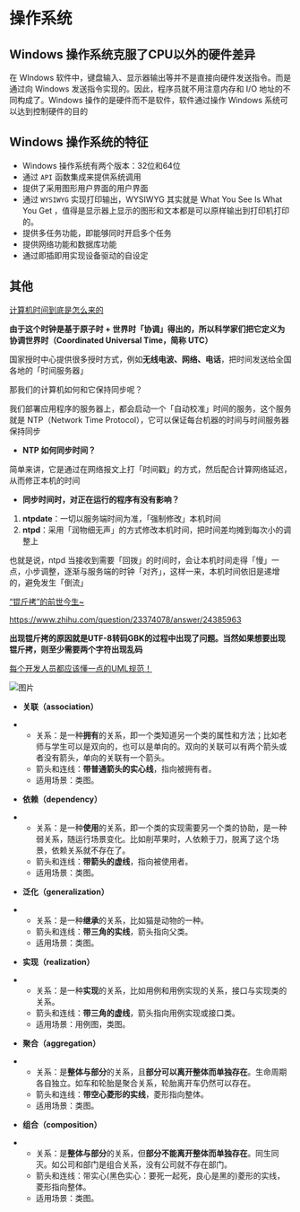 # 操作系统

## Windows 操作系统克服了CPU以外的硬件差异

在 WIndows 软件中，键盘输入、显示器输出等并不是直接向硬件发送指令。而是通过向 Windows 发送指令实现的。因此，程序员就不用注意内存和 I/O 地址的不同构成了。Windows 操作的是硬件而不是软件，软件通过操作 Windows 系统可以达到控制硬件的目的

## Windows 操作系统的特征

- Windows 操作系统有两个版本：32位和64位
- 通过 `API` 函数集成来提供系统调用
- 提供了采用图形用户界面的用户界面
- 通过 `WYSIWYG` 实现打印输出，WYSIWYG 其实就是 What You See Is What You Get ，值得是显示器上显示的图形和文本都是可以原样输出到打印机打印的。
- 提供多任务功能，即能够同时开启多个任务
- 提供网络功能和数据库功能
- 通过即插即用实现设备驱动的自设定



## 其他

[计算机时间到底是怎么来的](https://mp.weixin.qq.com/s/VFUg1S0ApuFzlTNYSCLkMQ)

**由于这个时钟是基于原子时 + 世界时「协调」得出的，所以科学家们把它定义为协调世界时（Coordinated Universal Time，简称 UTC）**

国家授时中心提供很多授时方式，例如**无线电波、网络、电话**，把时间发送给全国各地的「时间服务器」

那我们的计算机如何和它保持同步呢？

我们部署应用程序的服务器上，都会启动一个「自动校准」时间的服务，这个服务就是 NTP（Network Time Protocol），它可以保证每台机器的时间与时间服务器保持同步

+ **NTP 如何同步时间？**

简单来讲，它是通过在网络报文上打「时间戳」的方式，然后配合计算网络延迟，从而修正本机的时间

+ **同步时间时，对正在运行的程序有没有影响？**

1. **ntpdate**：一切以服务端时间为准，「强制修改」本机时间
2. **ntpd**：采用「润物细无声」的方式修改本机时间，把时间差均摊到每次小的调整上

也就是说，ntpd 当接收到需要「回拨」的时间时，会让本机时间走得「慢」一点，小步调整，逐渐与服务端的时钟「对齐」，这样一来，本机时间依旧是递增的，避免发生「倒流」

[“锟斤拷”的前世今生~](https://mp.weixin.qq.com/s/kTADQtTeOWPuXsvR9HsUIg)

https://www.zhihu.com/question/23374078/answer/24385963

**出现锟斤拷的原因就是UTF-8转码GBK的过程中出现了问题。当然如果想要出现锟斤拷，则至少需要两个字符出现乱码**

[每个开发人员都应该懂一点的UML规范！](https://mp.weixin.qq.com/s/7-CTSWN-VLYgPH5H2nPU8w)

![图片](https://mmbiz.qpic.cn/mmbiz_png/3jrKJ5zZic4g8XAanqiaewDMiaO0E79tU1UKHQCFXVnib6icWn5mYzNo8dGQYyxDgHyFCb1fuLCSicAMsA97oUCPXhJQ/640?wx_fmt=png&tp=webp&wxfrom=5&wx_lazy=1&wx_co=1)

- **关联（association）**

- - 关系：是一种**拥有**的关系，即一个类知道另一个类的属性和方法；比如老师与学生可以是双向的，也可以是单向的。双向的关联可以有两个箭头或者没有箭头，单向的关联有一个箭头。
  - 箭头和连线：**带普通箭头的实心线**，指向被拥有者。
  - 适用场景：类图。

- **依赖（dependency）**

- - 关系：是一种**使用**的关系，即一个类的实现需要另一个类的协助，是一种弱关系，随运行场景变化。比如削苹果时，人依赖于刀，脱离了这个场景，依赖关系就不存在了。
  - 箭头和连线：**带箭头的虚线**，指向被使用者。
  - 适用场景：类图。

- **泛化（generalization）**

- - 关系：是一种**继承**的关系，比如猫是动物的一种。
  - 箭头和连线：**带三角的实线**，箭头指向父类。
  - 适用场景：类图。

- **实现（realization）**

- - 关系：是一种**实现**的关系，比如用例和用例实现的关系，接口与实现类的关系。
  - 箭头和连线：**带三角的虚线**，箭头指向用例实现或接口类。
  - 适用场景：用例图，类图。

- **聚合（aggregation）**

- - 关系：是**整体与部分**的关系，且**部分可以离开整体而单独存在**。生命周期各自独立。如车和轮胎是聚合关系，轮胎离开车仍然可以存在。
  - 箭头和连线：**带空心菱形的实线**，菱形指向整体。
  - 适用场景：类图。

- **组合（composition）**

- - 关系：是**整体与部分**的关系，但**部分不能离开整体而单独存在**。同生同灭。如公司和部门是组合关系，没有公司就不存在部门。
  - 箭头和连线：带实心(黑色实心：要死一起死，良心是黑的)菱形的实线，菱形指向整体。
  - 适用场景：类图。
